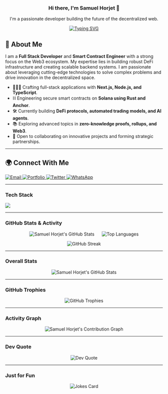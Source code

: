 <div align="center">

### Hi there, I'm Samuel Horjet 👋

I'm a passionate developer building the future of the decentralized web. 

</div>

<div align="center">
  <a href="https://github.com/DenverCoder1/readme-typing-svg">
    <img src="https://readme-typing-svg.demolab.com?font=Fira+Code&weight=500&size=24&pause=1000&color=2AF598&center=true&vCenter=true&width=500&lines=%F0%9F%92%BB+Full+Stack+Developer;%E2%9B%93%EF%B8%8F+Smart+Contract+Engineer;%F0%9F%93%88+DeFi+Enthusiast;%F0%9F%9A%80+Innovating+one+deploy+at+a+time" alt="Typing SVG" />
  </a>
</div>



## 🚀 About Me

I am a **Full Stack Developer** and **Smart Contract Engineer** with a strong focus on the Web3 ecosystem. My expertise lies in building robust DeFi infrastructure and creating scalable backend systems. I am passionate about leveraging cutting-edge technologies to solve complex problems and drive innovation in the decentralized space.

- 👨🏾‍💻 Crafting full-stack applications with **Next.js, Node.js, and TypeScript**.
- ⛓️ Engineering secure smart contracts on **Solana using Rust and Anchor**.
- 🛠️ Currently building **DeFi protocols, automated trading models, and AI agents**.
- 📚 Exploring advanced topics in **zero-knowledge proofs, rollups, and Web3**.
- 🤝 Open to collaborating on innovative projects and forming strategic partnerships.

---

## 🌍 Connect With Me

<p align="left">
  <a href="mailto:samuelhorjet001@gmail.com" target="_blank">
    <img src="https://img.shields.io/badge/Email-D14836?style=for-the-badge&logo=gmail&logoColor=white" alt="Email"/>
  </a>
  <a href="https://samuelhorjet.vercel.app" target="_blank">
    <img src="https://img.shields.io/badge/Portfolio-000000?style=for-the-badge&logo=vercel&logoColor=white" alt="Portfolio"/>
  </a>
  <a href="https://twitter.com/SamuelHorjet" target="_blank">
    <img src="https://img.shields.io/badge/Twitter-1DA1F2?style=for-the-badge&logo=twitter&logoColor=white" alt="Twitter"/>
  </a>
  <a href="https://wa.me/2348105796804" target="_blank">
    <img src="https://img.shields.io/badge/WhatsApp-25D366?style=for-the-badge&logo=whatsapp&logoColor=white" alt="WhatsApp"/>
  </a>
</p>

---

### Tech Stack

<p align="left">
  <a href="https://skillicons.dev">
    <img src="https://skillicons.dev/icons?i=ts,nodejs,react,redux,nextjs,express,vscode,postman,figma,git,github,docker,aws,heroku" />
  </a>
</p>

---

### GitHub Stats & Activity

<p align="center">
  <img src="https://github-readme-stats.vercel.app/api?username=SamuelHorjet&show_icons=true&theme=dark" alt="Samuel Horjet's GitHub Stats" />
  &nbsp;&nbsp;&nbsp;&nbsp;
  <img src="https://github-readme-stats.vercel.app/api/top-langs/?username=SamuelHorjet&layout=compact&theme=dark" alt="Top Languages" />
</p>

<p align="center">
  <img src="https://github-readme-streak-stats.herokuapp.com/?user=SamuelHorjet&theme=dark" alt="GitHub Streak" />
</p>

---

### Overall Stats

<p align="center">
  <img src="https://github-profile-summary-cards.vercel.app/api/cards/profile-details?username=SamuelHorjet&theme=dracula" alt="Samuel Horjet's GitHub Stats"/>
</p>

---

### GitHub Trophies

<p align="center">
  <img src="https://github-profile-trophy.vercel.app/?username=SamuelHorjet&theme=dracula&column=7" alt="GitHub Trophies" />
</p>

---

### Activity Graph

<p align="center">
  <img src="https://github-readme-activity-graph.vercel.app/graph?username=SamuelHorjet&bg_color=1c1917&color=ffffff&line=0891b2&point=ffffff&area=true&hide_border=true" alt="Samuel Horjet's Contribution Graph" />
</p>

---

### Dev Quote

<p align="center">
  <img src="https://quotes-github-readme.vercel.app/api?type=horizontal&theme=dark" alt="Dev Quote" />
</p>

---

### Just for Fun

<p align="center">
  <img src="https://readme-jokes.vercel.app/api?theme=dark" alt="Jokes Card" />
</p>
